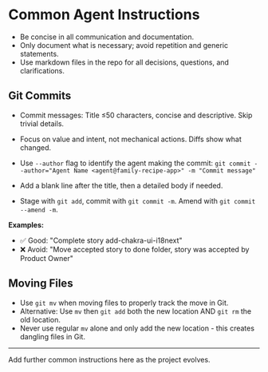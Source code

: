 # Common Agent Instructions

- Be concise in all communication and documentation.
- Only document what is necessary; avoid repetition and generic statements.
- Use markdown files in the repo for all decisions, questions, and clarifications.

## Git Commits

- Commit messages: Title ≤50 characters, concise and descriptive. Skip trivial details.
- Focus on value and intent, not mechanical actions. Diffs show what changed.

- Use `--author` flag to identify the agent making the commit: `git commit --author="Agent Name <agent@family-recipe-app>" -m "Commit message"`
- Add a blank line after the title, then a detailed body if needed.
- Stage with `git add`, commit with `git commit -m`. Amend with `git commit --amend -m`.

**Examples:**
- ✅ Good: "Complete story add-chakra-ui-i18next"
- ❌ Avoid: "Move accepted story to done folder, story was accepted by Product Owner"

## Moving Files

- Use `git mv` when moving files to properly track the move in Git.
- Alternative: Use `mv` then `git add` both the new location AND `git rm` the old location.
- Never use regular `mv` alone and only add the new location - this creates dangling files in Git.

---

Add further common instructions here as the project evolves.
